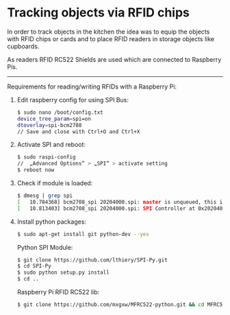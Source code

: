 # Tracking objects via RFID chips

In order to track objects in the kitchen the idea was to equip the objects with RFID chips or cards and to place RFID readers in storage objects like cupboards.

As readers RFID RC522 Shields are used which are connected to Raspberry Pis.  

----------

Requirements for reading/writing RFIDs with a Raspberry Pi:
1.  Edit raspberry config for using SPI Bus:
    ```bash
    $ sudo nano /boot/config.txt
    device_tree_param=spi=on
    dtoverlay=spi-bcm2708
    // Save and close with Ctrl+O and Ctrl+X
    ```
2.  Activate SPI and reboot:
    ```bash
    $ sudo raspi-config
    //  „Advanced Options“ > „SPI“ > activate setting
    $ reboot now
    ```
3. Check if module is loaded:
    ```bash
   $ dmesg | grep spi
   [   10.784368] bcm2708_spi 20204000.spi: master is unqueued, this is deprecated
   [   10.813403] bcm2708_spi 20204000.spi: SPI Controller at 0x20204000 (irq 80)
    ```
4. Install python packages:
   ```bash
   $ sudo apt-get install git python-dev --yes
   ```
   Python SPI Module:
   ```bash
   $ git clone https://github.com/lthiery/SPI-Py.git
   $ cd SPI-Py
   $ sudo python setup.py install
   $ cd ..
   ```
    Raspberry Pi RFID RC522 lib:
   ```bash
   $ git clone https://github.com/mxgxw/MFRC522-python.git && cd MFRC522-python
   ```